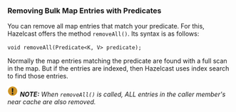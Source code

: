 

### Removing Bulk Map Entries with Predicates

You can remove all map entries that match your predicate. For this, Hazelcast offers the method `removeAll()`. Its syntax is as follows:

```
void removeAll(Predicate<K, V> predicate);
```

Normally the map entries matching the predicate are found with a full scan in the map. But if the entries are indexed, then Hazelcast uses index search to find those entries.


![Note](images/NoteSmall.jpg) ***NOTE:*** *When `removeAll()` is called, ALL entries in the caller member's near cache are also removed.*

